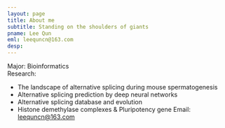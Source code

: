```yaml
---
layout: page
title: About me
subtitle: Standing on the shoulders of giants
pname: Lee Qun
eml: leequncn@163.com
desp:
---
```

Major: Bioinformatics <br>
Research: 
- The landscape of alternative splicing during mouse spermatogenesis
- Alternative splicing prediction by deep neural networks
- Alternative splicing database and evolution
- Histone demethylase complexes & Pluripotency gene
Email: <a href="mailto:leequncn@163.com">leequncn@163.com</a>

